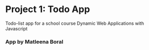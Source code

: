 # Project 1: Todo App

Todo-list app for a school course Dynamic Web Applications with Javascript

### App by Matleena Boral
